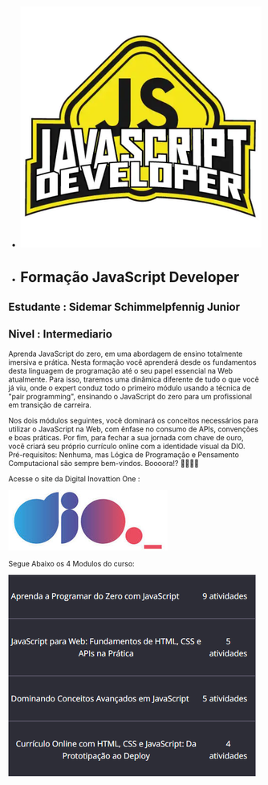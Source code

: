 <html >
    <head>
        <link rel="stylesheet" href="styles.css">    
    </head>
<body>
    <main>
        <div class='teste'>
            <ul>
            <li><img src='./img/logo.webp' class='logo-curso'></li> 
            <li><h1>Formação JavaScript Developer</h1></li> 
            </ul>
        </div>


<h2>Estudante : <span class='name'>Sidemar Schimmelpfennig Junior</span></h2>
<h2>Nivel : <span>Intermediario</span></h2> 
<p>Aprenda JavaScript do zero, em uma abordagem de ensino totalmente imersiva e prática. Nesta formação você aprenderá desde os fundamentos desta linguagem de programação até o seu papel essencial na Web atualmente. Para isso, traremos uma dinâmica diferente de tudo o que você já viu, onde o expert conduz todo o primeiro módulo usando a técnica de "pair programming", ensinando o JavaScript do zero para um profissional em transição de carreira.

Nos dois módulos seguintes, você dominará os conceitos necessários para utilizar o JavaScript na Web, com ênfase no consumo de APIs, convenções e boas práticas. Por fim, para fechar a sua jornada com chave de ouro, você criará seu próprio currículo online com a identidade visual da DIO. Pré-requisitos: Nenhuma, mas Lógica de Programação e Pensamento Computacional são sempre bem-vindos. Boooora!? 👩‍💻👨‍💻</p>

<p class='acessDio'>Acesse o site da <span>D</span>igital <span>I</span>novattion <span>O</span>ne :</p>

<a href='https://www.dio.me/' class='Link'><img src='./img/logo_DIO.jpg'>  </a>

<p class='acessDio'>Segue Abaixo os 4 Modulos do curso:</p>
<img src='./img/Modulos.png' class='imModulo'>
</main>
</body>
</html>